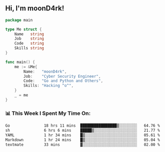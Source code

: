 <h2> Hi, I'm moonD4rk!</h2>

```go
package main

type Me struct {
	Name   string
	Job    string
	Code   string
	Skills string
}

func main() {
	me := &Me{
		Name:   "moonD4rk",
		Job:    "Cyber Security Engineer",
		Code:   "Go and Python and Others",
		Skills: "Hacking ^o^",
	}
	_ = me
}
```

<h3>📊 This Week I Spent My Time On:</h3>
<!-- <img align='right' src="https://github-readme-stats.vercel.app/api?username=moond4rk&show_icons=true&theme=radical", width="300" height="150"> -->

<!--START_SECTION:waka-->

```txt
Go               18 hrs 11 mins  ████████████████▒░░░░░░░░   64.76 %
sh               6 hrs 6 mins    █████▒░░░░░░░░░░░░░░░░░░░   21.77 %
YAML             1 hr 34 mins    █▒░░░░░░░░░░░░░░░░░░░░░░░   05.61 %
Markdown         1 hr 24 mins    █▒░░░░░░░░░░░░░░░░░░░░░░░   05.04 %
textmate         33 mins         ▓░░░░░░░░░░░░░░░░░░░░░░░░   02.00 %
```

<!--END_SECTION:waka-->

